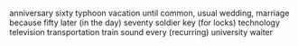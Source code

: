 anniversary
sixty
typhoon
vacation
until
common, usual
wedding, marriage
because
fifty
later (in the day)
seventy
soldier
key (for locks)
technology
television
transportation
train
sound
every (recurring)
university
waiter
